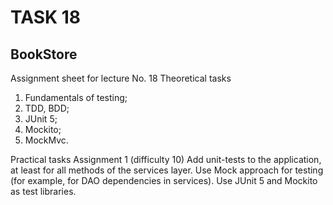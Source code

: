 # TASK 18

## BookStore
Assignment sheet for lecture No. 18
Theoretical tasks
1. Fundamentals of testing;
2. TDD, BDD;
3. JUnit 5;
4. Mockito;
5. MockMvc.

Practical tasks
Assignment 1 (difficulty 10)
Add unit-tests to the application, 
at least for all methods of the services layer. 
Use Mock approach for testing (for example, for DAO dependencies in services).
Use JUnit 5 and Mockito as test libraries.